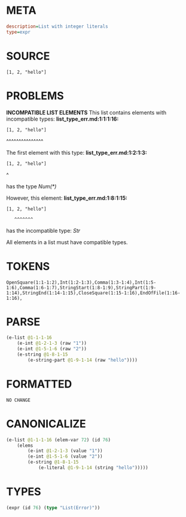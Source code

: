 # META
~~~ini
description=List with integer literals
type=expr
~~~
# SOURCE
~~~roc
[1, 2, "hello"]
~~~
# PROBLEMS
**INCOMPATIBLE LIST ELEMENTS**
This list contains elements with incompatible types:
**list_type_err.md:1:1:1:16:**
```roc
[1, 2, "hello"]
```
^^^^^^^^^^^^^^^

The first element with this type:
**list_type_err.md:1:2:1:3:**
```roc
[1, 2, "hello"]
```
 ^

has the type
    _Num(*)_

However, this element:
**list_type_err.md:1:8:1:15:**
```roc
[1, 2, "hello"]
```
       ^^^^^^^

has the incompatible type:
    _Str_

All elements in a list must have compatible types.

# TOKENS
~~~zig
OpenSquare(1:1-1:2),Int(1:2-1:3),Comma(1:3-1:4),Int(1:5-1:6),Comma(1:6-1:7),StringStart(1:8-1:9),StringPart(1:9-1:14),StringEnd(1:14-1:15),CloseSquare(1:15-1:16),EndOfFile(1:16-1:16),
~~~
# PARSE
~~~clojure
(e-list @1-1-1-16
	(e-int @1-2-1-3 (raw "1"))
	(e-int @1-5-1-6 (raw "2"))
	(e-string @1-8-1-15
		(e-string-part @1-9-1-14 (raw "hello"))))
~~~
# FORMATTED
~~~roc
NO CHANGE
~~~
# CANONICALIZE
~~~clojure
(e-list @1-1-1-16 (elem-var 72) (id 76)
	(elems
		(e-int @1-2-1-3 (value "1"))
		(e-int @1-5-1-6 (value "2"))
		(e-string @1-8-1-15
			(e-literal @1-9-1-14 (string "hello")))))
~~~
# TYPES
~~~clojure
(expr (id 76) (type "List(Error)"))
~~~
